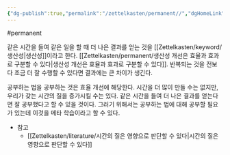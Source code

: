 ```yaml
---
{"dg-publish":true,"permalink":"/zettelkasten/permanent//","dgHomeLink":true,"dgPassFrontmatter":false}
---
```


#permanent

같은 시간을 들여 같은 일을 할 때 더 나은 결과를 얻는 것을 [[Zettelkasten/keyword/생산성|생산성]]이라고 한다. [[Zettelkasten/permanent/생산성 개선은 효율과 효과로 구분할 수 있다|생산성 개선은 효율과 효과로 구분할 수 있다]]. 반복되는 것을 전보다 조금 더 잘 수행할 수 있다면 결과에는 큰 차이가 생긴다.

공부하는 법을 공부하는 것은 효율 개선에 해당한다. 시간을 더 많이 만들 수는 없지만, 우리가 갖는 시간의 질을 증가시킬 수는 있다. 같은 시간을 들여 더 나은 결과를 얻는다면 잘 공부했다고 할 수 있을 것이다. 그러기 위해서는 공부하는 법에 대해 공부할 필요가 있는데 이것을 메타 학습이라고 할 수 있다. 

- 참고
    - [[Zettelkasten/literature/시간의 질은 영향으로 판단할 수 있다|시간의 질은 영향으로 판단할 수 있다]]

